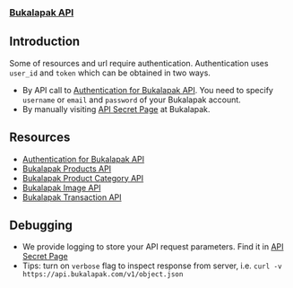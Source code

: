 ### [Bukalapak API](README.md)

## Introduction

Some of resources and url require authentication.
Authentication uses `user_id` and `token` which can be obtained in two ways.
+ By API call to [Authentication for Bukalapak API](authenticate.md#authentication-for-bukalapak-api).
  You need to specify `username` or `email` and `password` of your Bukalapak account.
+ By manually visiting [API Secret Page](https://www.bukalapak.com/users/api_secret) at Bukalapak.

## Resources
+ [Authentication for Bukalapak API](authenticate.md#-home)
+ [Bukalapak Products API](products.md#-home)
+ [Bukalapak Product Category API](categories.md#-home)
+ [Bukalapak Image API](images.md#-home)
+ [Bukalapak Transaction API](transactions.md#-home)

## Debugging
+ We provide logging to store your API request parameters. Find it in [API Secret Page](https://www.bukalapak.com/users/api_secret)
+ Tips: turn on `verbose` flag to inspect response from server, i.e. `curl -v https://api.bukalapak.com/v1/object.json`
